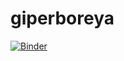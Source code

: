 # giperboreya
[![Binder](https://mybinder.org/badge_logo.svg)](https://mybinder.org/v2/gh/mataruev/giperboreya/master)
